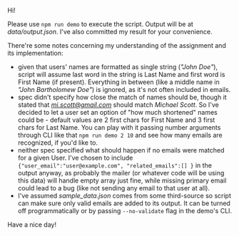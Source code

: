 
Hi!

Please use `npm run demo` to execute the script. Output will be at *data/output.json*. I've also committed my result for your convenience.

There're some notes concerning my understanding of the assignment and its implementation:
- given that users' names are formatted as single string (*"John Doe"*), script will assume last word in the string is Last Name and first word is First Name (if present). Everything in between (like a middle name in *"John Bartholomew Doe"*) is ignored, as it's not often included in emails.
- spec didn't specify how close the match of names should be, though it stated that *mi.scott@gmail.com* should match *Michael Scott*. So I've decided to let a user set an option of "how much shortened" names could be - default values are 2 first chars for First Name and 3 first chars for Last Name. You can play with it passing number arguments through CLI like that `npm run demo 2 10` and see how many emails are recognized, if you'd like to.
- neither spec specified what should happen if no emails were matched for a given User. I've chosen to include `{"user_email":"user@example.com", "related_emails":[] }`  in the output anyway, as probably the mailer (or whatever code will be using this data) will handle empty array just fine, while missing primary email could lead to a bug (like not sending any email to that user at all). 
- I've assumed *sample_data.json* comes from some third-source so script can make sure only valid emails are added to its output. It can be turned off programmatically or by passing `--no-validate` flag in the demo's CLI.

Have a nice day!
